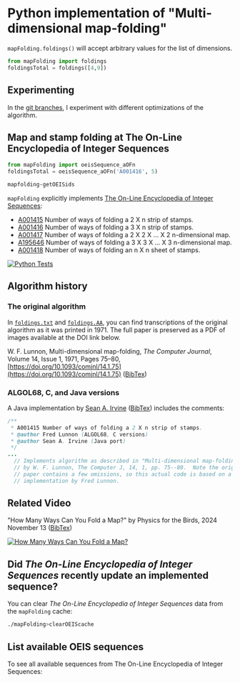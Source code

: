 # Python implementation of "Multi-dimensional map-folding"

`mapFolding.foldings()` will accept arbitrary values for the list of dimensions.

```python
from mapFolding import foldings
foldingsTotal = foldings([4,9])
```

## Experimenting

In the [git branches](https://github.com/hunterhogan/mapFolding/branches), I experiment with different optimizations of the algorithm.

## Map and stamp folding at The On-Line Encyclopedia of Integer Sequences

```python
from mapFolding import oeisSequence_aOFn
foldingsTotal = oeisSequence_aOFn('A001416', 5)
```

```sh
mapfolding-getOEISids
```

`mapFolding` explicitly implements [The On-Line Encyclopedia of Integer Sequences](https://oeis.org/):

- [A001415](https://oeis.org/A001415) Number of ways of folding a 2 X n strip of stamps.
- [A001416](https://oeis.org/A001416) Number of ways of folding a 3 X n strip of stamps.
- [A001417](https://oeis.org/A001417) Number of ways of folding a 2 X 2 X ... X 2 n-dimensional map.
- [A195646](https://oeis.org/A195646) Number of ways of folding a 3 X 3 X ... X 3 n-dimensional map.
- [A001418](https://oeis.org/A001418) Number of ways of folding an n X n sheet of stamps.

[![Python Tests](https://github.com/hunterhogan/mapFolding/actions/workflows/unittests.yml/badge.svg)](https://github.com/hunterhogan/mapFolding/actions/workflows/unittests.yml)

## Algorithm history

### The original algorithm

In [`foldings.txt`](mapFolding/reference/foldings.txt) and [`foldings.AA`](mapFolding/reference/foldings.AA), you can find transcriptions of the original algorithm as it was printed in 1971. The full paper is preserved as a PDF of images available at the DOI link below.

W. F. Lunnon, Multi-dimensional map-folding, *The Computer Journal*, Volume 14, Issue 1, 1971, Pages 75–80, [https://doi.org/10.1093/comjnl/14.1.75](https://doi.org/10.1093/comjnl/14.1.75) ([BibTex](mapFolding/citations/Lunnon.bibtex))

### ALGOL68, C, and Java versions

A Java implementation by [Sean A. Irvine](https://github.com/archmageirvine/joeis/blob/80e3e844b11f149704acbab520bc3a3a25ac34ff/src/irvine/oeis/a001/A001415.java) ([BibTex](mapFolding/citations/jOEIS.bibtex)) includes the comments:

```java
/**
 * A001415 Number of ways of folding a 2 X n strip of stamps.
 * @author Fred Lunnon (ALGOL68, C versions)
 * @author Sean A. Irvine (Java port)
 */
...
  // Implements algorithm as described in "Multi-dimensional map-folding",
  // by W. F. Lunnon, The Computer J, 14, 1, pp. 75--80.  Note the original
  // paper contains a few omissions, so this actual code is based on a C
  // implementation by Fred Lunnon.
```

## Related Video

"How Many Ways Can You Fold a Map?" by Physics for the Birds, 2024 November 13 ([BibTex](mapFolding/citations/Physics_for_the_Birds.bibtex))

[![How Many Ways Can You Fold a Map?](https://i.ytimg.com/vi/sfH9uIY3ln4/hq720.jpg)](https://www.youtube.com/watch?v=sfH9uIY3ln4)

## Did *The On-Line Encyclopedia of Integer Sequences* recently update an implemented sequence?

You can clear *The On-Line Encyclopedia of Integer Sequences* data from the `mapFolding` cache:

```sh
./mapFolding>clearOEIScache
```

## List available OEIS sequences

To see all available sequences from The On-Line Encyclopedia of Integer Sequences:
